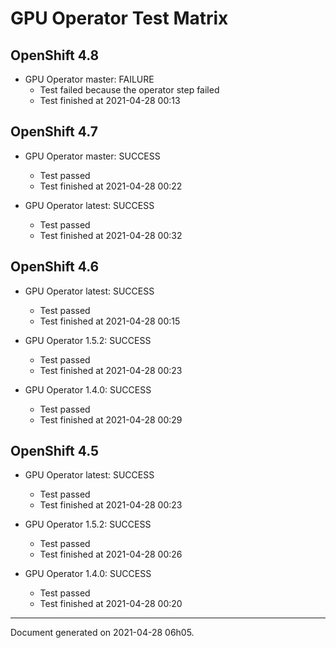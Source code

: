 
GPU Operator Test Matrix
========================

OpenShift 4.8
-------------

* GPU Operator master: FAILURE
  - Test failed because the operator step failed
  - Test finished at 2021-04-28 00:13

OpenShift 4.7
-------------

* GPU Operator master: SUCCESS
  - Test passed
  - Test finished at 2021-04-28 00:22

* GPU Operator latest: SUCCESS
  - Test passed
  - Test finished at 2021-04-28 00:32

OpenShift 4.6
-------------

* GPU Operator latest: SUCCESS
  - Test passed
  - Test finished at 2021-04-28 00:15

* GPU Operator 1.5.2: SUCCESS
  - Test passed
  - Test finished at 2021-04-28 00:23

* GPU Operator 1.4.0: SUCCESS
  - Test passed
  - Test finished at 2021-04-28 00:29

OpenShift 4.5
-------------

* GPU Operator latest: SUCCESS
  - Test passed
  - Test finished at 2021-04-28 00:23

* GPU Operator 1.5.2: SUCCESS
  - Test passed
  - Test finished at 2021-04-28 00:26

* GPU Operator 1.4.0: SUCCESS
  - Test passed
  - Test finished at 2021-04-28 00:20


---
Document generated on 2021-04-28 06h05.

